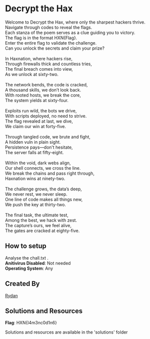 # Decrypt the Hax
Welcome to Decrypt the Hax, where only the sharpest hackers thrive. <br>
Navigate through codes to reveal the flags. <br>
Each stanza of the poem serves as a clue guiding you to victory. <br>
The flag is in the format HXN{Flag}. <br>
Enter the entire flag to validate the challenge. <br>
Can you unlock the secrets and claim your prize?<br>
<br>
In Haxnation, where hackers rise,<br>
Through firewalls thick and countless tries,<br>
The final breach comes into view,<br>
As we unlock at sixty-two.<br>
<br>
The network bends, the code is cracked,<br>
A thousand skills, we don’t look back.<br>
With rooted hosts, we break the core,<br>
The system yields at sixty-four.<br>
<br>
Exploits run wild, the bots we drive,<br>
With scripts deployed, no need to strive.<br>
The flag revealed at last, we dive,<br>
We claim our win at forty-five.<br>
<br>
Through tangled code, we brute and fight,<br>
A hidden vuln in plain sight.<br>
Persistence pays—don't hesitate,<br>
The server falls at fifty-eight.<br>
<br>
Within the void, dark webs align,<br>
Our shell connects, we cross the line.<br>
We break the chains and pass right through,<br>
Haxnation wins at ninety-two.<br>
<br>
The challenge grows, the data’s deep,<br>
We never rest, we never sleep.<br>
One line of code makes all things new,<br>
We push the key at thirty-two.<br>
<br>
The final task, the ultimate test, <br>
Among the best, we hack with zest.<br>
The capture’s ours, we feel alive,<br>
The gates are cracked at eighty-five.
## How to setup
Analyse the chall.txt . <br />
**Anitivirus Disabled**: Not needed <br />
**Operating System**: Any <br />
## Created By
[Rydan](https://github.com/rydanstar01)
## Solutions and Resources
**Flag**: HXN{I4m3nc0d1n6}

Solutions and resources are available in the 'solutions' folder
